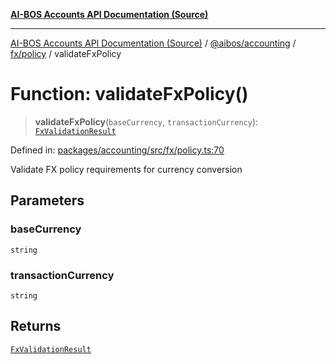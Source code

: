 [**AI-BOS Accounts API Documentation (Source)**](../../../../../README.md)

***

[AI-BOS Accounts API Documentation (Source)](../../../../../README.md) / [@aibos/accounting](../../../README.md) / [fx/policy](../README.md) / validateFxPolicy

# Function: validateFxPolicy()

> **validateFxPolicy**(`baseCurrency`, `transactionCurrency`): [`FxValidationResult`](../interfaces/FxValidationResult.md)

Defined in: [packages/accounting/src/fx/policy.ts:70](https://github.com/pohlai88/accounts/blob/48103fb36d28b2b9bfb33472b6de2f719773cde9/packages/accounting/src/fx/policy.ts#L70)

Validate FX policy requirements for currency conversion

## Parameters

### baseCurrency

`string`

### transactionCurrency

`string`

## Returns

[`FxValidationResult`](../interfaces/FxValidationResult.md)
